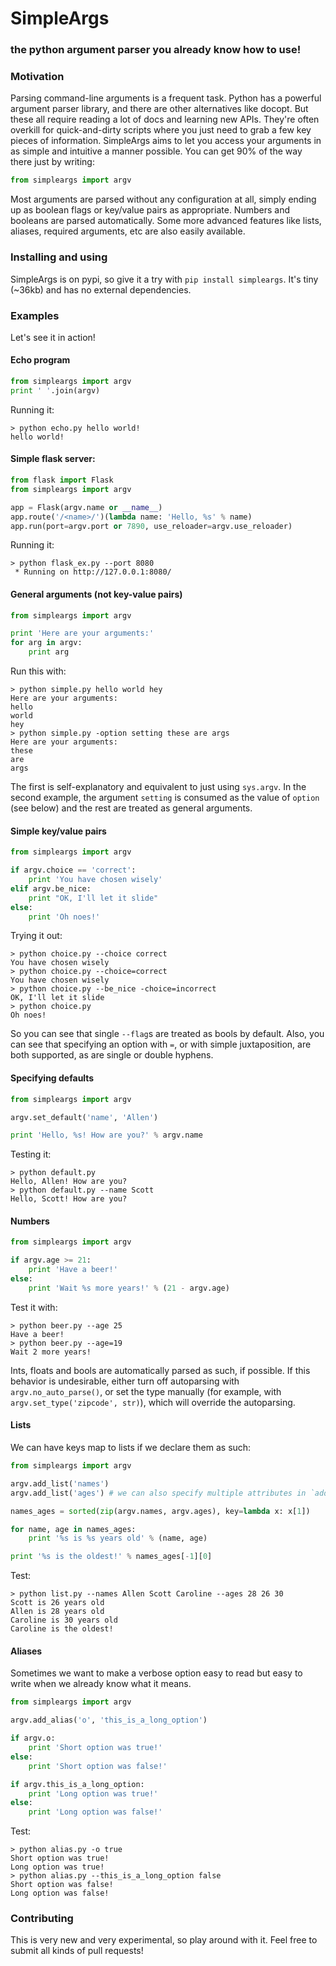 # SimpleArgs
### the python argument parser you already know how to use!

### Motivation

Parsing command-line arguments is a frequent task. Python has a powerful argument parser library, and there are other alternatives like docopt. But these all require reading a lot of docs and learning new APIs. They're often overkill for quick-and-dirty scripts where you just need to grab a few key pieces of information. SimpleArgs aims to let you access your arguments in as simple and intuitive a manner possible. You can get 90% of the way there just by writing:

```python
from simpleargs import argv
```

Most arguments are parsed without any configuration at all, simply ending up as boolean flags or key/value pairs as appropriate. Numbers and booleans are parsed automatically. Some more advanced features like lists, aliases, required arguments, etc are also easily available.

### Installing and using

SimpleArgs is on pypi, so give it a try with `pip install simpleargs`. It's tiny (~36kb) and has no external dependencies.

### Examples

Let's see it in action!

#### Echo program

```python
from simpleargs import argv
print ' '.join(argv)
```

Running it:

```
> python echo.py hello world!
hello world!
```

#### Simple flask server:

```python
from flask import Flask
from simpleargs import argv

app = Flask(argv.name or __name__)
app.route('/<name>/')(lambda name: 'Hello, %s' % name)
app.run(port=argv.port or 7890, use_reloader=argv.use_reloader)
```

Running it:

```
> python flask_ex.py --port 8080
 * Running on http://127.0.0.1:8080/
```

#### General arguments (not key-value pairs)

```python
from simpleargs import argv

print 'Here are your arguments:'
for arg in argv:
    print arg
```

Run this with:

```
> python simple.py hello world hey
Here are your arguments:
hello
world
hey
> python simple.py -option setting these are args
Here are your arguments:
these
are
args
```

The first is self-explanatory and equivalent to just using `sys.argv`. In the second example, the argument `setting` is consumed as the value of `option` (see below) and the rest are treated as general arguments.

#### Simple key/value pairs

```python
from simpleargs import argv

if argv.choice == 'correct':
    print 'You have chosen wisely'
elif argv.be_nice:
    print "OK, I'll let it slide"
else:
    print 'Oh noes!'
```

Trying it out:

```
> python choice.py --choice correct
You have chosen wisely
> python choice.py --choice=correct
You have chosen wisely
> python choice.py --be_nice -choice=incorrect
OK, I'll let it slide
> python choice.py
Oh noes!
```

So you can see that single `--flag`s are treated as bools by default. Also, you can see that specifying an option with `=`, or with simple juxtaposition, are both supported, as are single or double hyphens.

#### Specifying defaults

```python
from simpleargs import argv

argv.set_default('name', 'Allen')

print 'Hello, %s! How are you?' % argv.name
```

Testing it:

```
> python default.py
Hello, Allen! How are you?
> python default.py --name Scott
Hello, Scott! How are you?
```

#### Numbers

```python
from simpleargs import argv

if argv.age >= 21:
    print 'Have a beer!'
else:
    print 'Wait %s more years!' % (21 - argv.age)
```

Test it with:

```
> python beer.py --age 25
Have a beer!
> python beer.py --age=19
Wait 2 more years!
```

Ints, floats and bools are automatically parsed as such, if possible. If this behavior is undesirable, either turn off autoparsing with `argv.no_auto_parse()`, or set the type manually (for example, with `argv.set_type('zipcode', str)`), which will override the autoparsing.

#### Lists

We can have keys map to lists if we declare them as such:

```python
from simpleargs import argv

argv.add_list('names')
argv.add_list('ages') # we can also specify multiple attributes in `add_list`

names_ages = sorted(zip(argv.names, argv.ages), key=lambda x: x[1])

for name, age in names_ages:
    print '%s is %s years old' % (name, age)

print '%s is the oldest!' % names_ages[-1][0]
```

Test:

```
> python list.py --names Allen Scott Caroline --ages 28 26 30
Scott is 26 years old
Allen is 28 years old
Caroline is 30 years old
Caroline is the oldest!
```

#### Aliases

Sometimes we want to make a verbose option easy to read but easy to write when we already know what it means.

```python
from simpleargs import argv

argv.add_alias('o', 'this_is_a_long_option')

if argv.o:
    print 'Short option was true!'
else:
    print 'Short option was false!'

if argv.this_is_a_long_option:
    print 'Long option was true!'
else:
    print 'Long option was false!'
```

Test:

```
> python alias.py -o true
Short option was true!
Long option was true!
> python alias.py --this_is_a_long_option false
Short option was false!
Long option was false!
```

### Contributing

This is very new and very experimental, so play around with it. Feel free to submit all kinds of pull requests!
